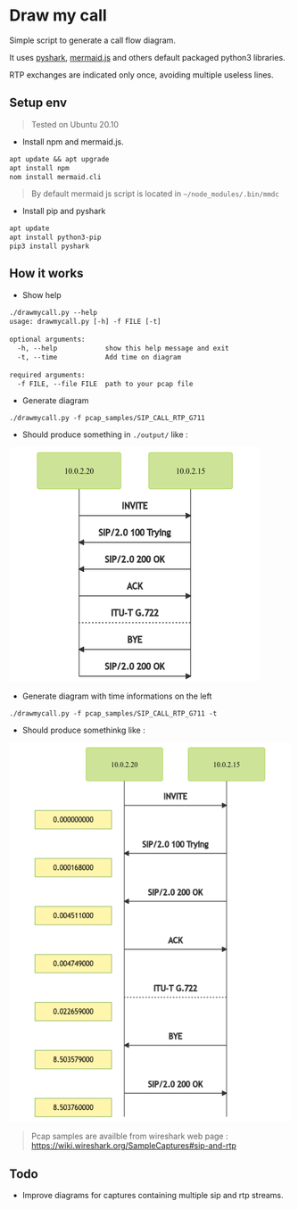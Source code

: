 # Draw my call

Simple script to generate a call flow diagram.

It uses [pyshark](https://github.com/KimiNewt/pyshark), [mermaid.js](https://mermaid-js.github.io/mermaid/#/) and others default packaged python3 libraries.

RTP exchanges are indicated only once, avoiding multiple useless lines. 

## Setup env 

> Tested on Ubuntu 20.10

- Install npm and mermaid.js.

```
apt update && apt upgrade
apt install npm
nom install mermaid.cli
```

> By default mermaid js script is located in `~/node_modules/.bin/mmdc`

- Install pip and pyshark

```
apt update
apt install python3-pip
pip3 install pyshark
```

## How it works

- Show help

```
./drawmycall.py --help
usage: drawmycall.py [-h] -f FILE [-t]

optional arguments:
  -h, --help            show this help message and exit
  -t, --time            Add time on diagram

required arguments:
  -f FILE, --file FILE  path to your pcap file
```

- Generate diagram

```
./drawmycall.py -f pcap_samples/SIP_CALL_RTP_G711
```

- Should produce something in `./output/` like :

![Mermaid example](./output/sip-rtp-g722.pcap.png)

- Generate diagram with time informations on the left

```
./drawmycall.py -f pcap_samples/SIP_CALL_RTP_G711 -t
```

- Should produce somethinkg like :

![Mermaid example with time](./output/sip-rtp-g722.pcap-time.png)

> Pcap samples are availble from wireshark web page : https://wiki.wireshark.org/SampleCaptures#sip-and-rtp


## Todo

- Improve diagrams for captures containing multiple sip and rtp streams.